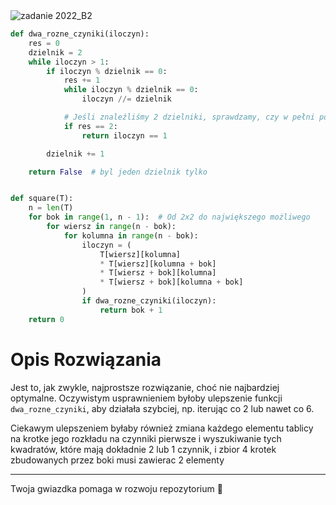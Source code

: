 <picture>
  <source srcset="../../srt/zbior_zadan/2022_B2.png" media="(prefers-color-scheme: light)">
  <source srcset="../../srt/zbior_zadan/black_2022_B2.png" media="(prefers-color-scheme: dark)">
  <img src="../../srt/zbior_zadan/black_2022_B2.png" alt="zadanie 2022_B2">
</picture>

```python
def dwa_rozne_czyniki(iloczyn):
    res = 0
    dzielnik = 2
    while iloczyn > 1:
        if iloczyn % dzielnik == 0:
            res += 1
            while iloczyn % dzielnik == 0:
                iloczyn //= dzielnik

            # Jeśli znaleźliśmy 2 dzielniki, sprawdzamy, czy w pełni podzieliły liczbę
            if res == 2:
                return iloczyn == 1

        dzielnik += 1

    return False  # byl jeden dzielnik tylko


def square(T):
    n = len(T)
    for bok in range(1, n - 1):  # Od 2x2 do największego możliwego
        for wiersz in range(n - bok):
            for kolumna in range(n - bok):
                iloczyn = (
                    T[wiersz][kolumna]
                    * T[wiersz][kolumna + bok]
                    * T[wiersz + bok][kolumna]
                    * T[wiersz + bok][kolumna + bok]
                )
                if dwa_rozne_czyniki(iloczyn):
                    return bok + 1
    return 0
```

# Opis Rozwiązania

Jest to, jak zwykle, najprostsze rozwiązanie, choć nie najbardziej optymalne. Oczywistym usprawnieniem byłoby ulepszenie funkcji `dwa_rozne_czyniki`, aby działała szybciej, np. iterując co 2 lub nawet co 6.

Ciekawym ulepszeniem byłaby również zmiana każdego elementu tablicy na krotke jego rozkładu na czynniki pierwsze i wyszukiwanie tych kwadratów, które mają dokładnie 2 lub 1 czynnik, i  zbior 4 krotek zbudowanych przez boki musi zawierac 2 elementy


---
Twoja gwiazdka pomaga w rozwoju repozytorium 🚀
